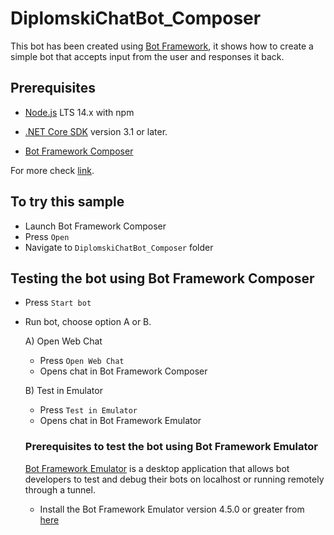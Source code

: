 # DiplomskiChatBot_Composer
 
This bot has been created using [Bot Framework](https://dev.botframework.com), it shows how to create a simple bot that accepts input from the user and responses it back.

## Prerequisites

- [Node.js](https://nodejs.org/en) LTS 14.x with npm

- [.NET Core SDK](https://dotnet.microsoft.com/en-us/download/dotnet/3.1) version 3.1 or later.

- [Bot Framework Composer](https://github.com/microsoft/BotFramework-Composer/releases/download/v2.1.2/BotFramework-Composer-2.1.2-windows-setup.exe)

For more check [link](https://learn.microsoft.com/en-us/composer/install-composer?tabs=windows#install-net-core-sdk).

## To try this sample

- Launch Bot Framework Composer
- Press `Open`
- Navigate to `DiplomskiChatBot_Composer` folder

## Testing the bot using Bot Framework Composer
- Press `Start bot`
- Run bot, choose option A or B.

	A) Open Web Chat
	 
	- Press `Open Web Chat`
	- Opens chat in Bot Framework Composer

	B) Test in Emulator
	
	- Press `Test in Emulator`
	- Opens chat in Bot Framework Emulator

	### Prerequisites to test the bot using Bot Framework Emulator

	[Bot Framework Emulator](https://github.com/microsoft/botframework-emulator) is a desktop application that allows bot developers to test and debug their bots on localhost or running remotely through a tunnel.

	- Install the Bot Framework Emulator version 4.5.0 or greater from [here](https://github.com/Microsoft/BotFramework-Emulator/releases)